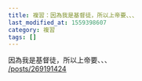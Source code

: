 ```yaml
---
title: 複習：因為我是基督徒，所以上帝要、、、
last_modified_at: 1559398607
category: 複習
tags: []
---
```


<p>因為我是基督徒，所以上帝要、、、<br/>
<a href="/posts/269191424" target="_blank">/posts/269191424</a></p>
<p> </p>
